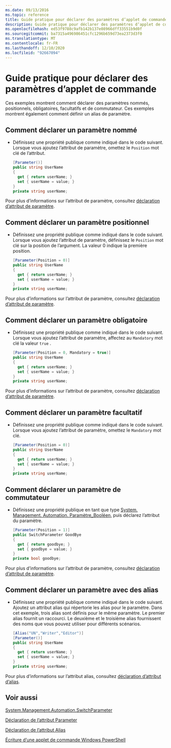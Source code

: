 ```yaml
---
ms.date: 09/13/2016
ms.topic: reference
title: Guide pratique pour déclarer des paramètres d’applet de commande
description: Guide pratique pour déclarer des paramètres d’applet de commande
ms.openlocfilehash: ed53f9788c9afb142b137e08966dff33551b9d0f
ms.sourcegitcommit: ba7315a496986451cfc1296b659d73ea2373d3f0
ms.translationtype: MT
ms.contentlocale: fr-FR
ms.lasthandoff: 12/10/2020
ms.locfileid: "92667094"
---
```

# <a name="how-to-declare-cmdlet-parameters"></a>Guide pratique pour déclarer des paramètres d’applet de commande

Ces exemples montrent comment déclarer des paramètres nommés, positionnels, obligatoires, facultatifs et de commutateur. Ces exemples montrent également comment définir un alias de paramètre.

## <a name="how-to-declare-a-named-parameter"></a>Comment déclarer un paramètre nommé

- Définissez une propriété publique comme indiqué dans le code suivant. Lorsque vous ajoutez l’attribut de paramètre, omettez le `Position` mot clé de l’attribut.

    ```csharp
    [Parameter()]
    public string UserName
    {
      get { return userName; }
      set { userName = value; }
    }
    private string userName;
    ```

Pour plus d’informations sur l’attribut de paramètre, consultez [déclaration d’attribut de paramètre](./parameter-attribute-declaration.md).

## <a name="how-to-declare-a-positional-parameter"></a>Comment déclarer un paramètre positionnel

- Définissez une propriété publique comme indiqué dans le code suivant. Lorsque vous ajoutez l’attribut de paramètre, définissez le `Position` mot clé sur la position de l’argument. La valeur 0 indique la première position.

    ```csharp
    [Parameter(Position = 0)]
    public string UserName
    {
      get { return userName; }
      set { userName = value; }
    }
    private string userName;
    ```

Pour plus d’informations sur l’attribut de paramètre, consultez [déclaration d’attribut de paramètre](./parameter-attribute-declaration.md).

## <a name="how-to-declare-a-mandatory-parameter"></a>Comment déclarer un paramètre obligatoire

- Définissez une propriété publique comme indiqué dans le code suivant. Lorsque vous ajoutez l’attribut de paramètre, affectez au `Mandatory` mot clé la valeur `true` .

    ```csharp
    [Parameter(Position = 0, Mandatory = true)]
    public string UserName
    {
      get { return userName; }
      set { userName = value; }
    }
    private string userName;
    ```

Pour plus d’informations sur l’attribut de paramètre, consultez [déclaration d’attribut de paramètre](./parameter-attribute-declaration.md).

## <a name="how-to-declare-an-optional-parameter"></a>Comment déclarer un paramètre facultatif

- Définissez une propriété publique comme indiqué dans le code suivant. Lorsque vous ajoutez l’attribut de paramètre, omettez le `Mandatory` mot clé.

    ```csharp
    [Parameter(Position = 0)]
    public string UserName
    {
      get { return userName; }
      set { userName = value; }
    }
    private string userName;
    ```

## <a name="how-to-declare-a-switch-parameter"></a>Comment déclarer un paramètre de commutateur

- Définissez une propriété publique en tant que type [System. Management. Automation. Paramètre_Booléen](/dotnet/api/System.Management.Automation.SwitchParameter), puis déclarez l’attribut du paramètre.

    ```csharp
    [Parameter(Position = 1)]
    public SwitchParameter GoodBye
    {
      get { return goodbye; }
      set { goodbye = value; }
    }
    private bool goodbye;
    ```

Pour plus d’informations sur l’attribut de paramètre, consultez [déclaration d’attribut de paramètre](./parameter-attribute-declaration.md).

## <a name="how-to-declare-a-parameter-with-aliases"></a>Comment déclarer un paramètre avec des alias

- Définissez une propriété publique comme indiqué dans le code suivant. Ajoutez un attribut alias qui répertorie les alias pour le paramètre. Dans cet exemple, trois alias sont définis pour le même paramètre. Le premier alias fournit un raccourci. Le deuxième et le troisième alias fournissent des noms que vous pouvez utiliser pour différents scénarios.

    ```csharp
    [Alias("UN","Writer","Editor")]
    [Parameter()]
    public string UserName
    {
      get { return userName; }
      set { userName = value; }
    }
    private string userName;
    ```

Pour plus d’informations sur l’attribut alias, consultez [déclaration d’attribut d’alias](./alias-attribute-declaration.md).

## <a name="see-also"></a>Voir aussi

[System.Management.Automation.SwitchParameter](/dotnet/api/System.Management.Automation.SwitchParameter)

[Déclaration de l’attribut Parameter](./parameter-attribute-declaration.md)

[Déclaration de l’attribut Alias](./alias-attribute-declaration.md)

[Écriture d’une applet de commande Windows PowerShell](./writing-a-windows-powershell-cmdlet.md)
